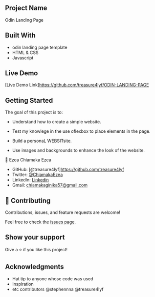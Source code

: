 ## Project Name

Odin Landing Page

## Built With

- odin landing page template
- HTML & CSS
- Javascript 

## Live Demo 
[Live Demo Link]https://github.com/treasure4lyf/ODIN-LANDING-PAGE
## Getting Started

The goal of this project is to:
- Understand how to create a simple website.

- Test my knowlege in the use oflexbox to place elements in the page.
- Build a personaL WEBSITsite.
- Use images and backgrounds to enhance the look of the website.

👤 Ezea Chiamaka Ezea

- GitHub: [@treasure4lyf]https://github.com/treasure4lyf
- Twitter: [@ChiamakaEzea](https://twitter.com/ChiamakaEzea)
- LinkedIn: [Linkedin](https://www.linkedin.com/in/chiamaka-ezea-b75231187/)
- Gmail: chiamakaginika57@gmail.com

## 🤝 Contributing

Contributions, issues, and feature requests are welcome!

Feel free to check the [issues page](../../issues/).

## Show your support

Give a ⭐️ if you like this project!

## Acknowledgments

- Hat tip to anyone whose code was used
- Inspiration
- etc
contributors
@stephennna
@treasure4lyf